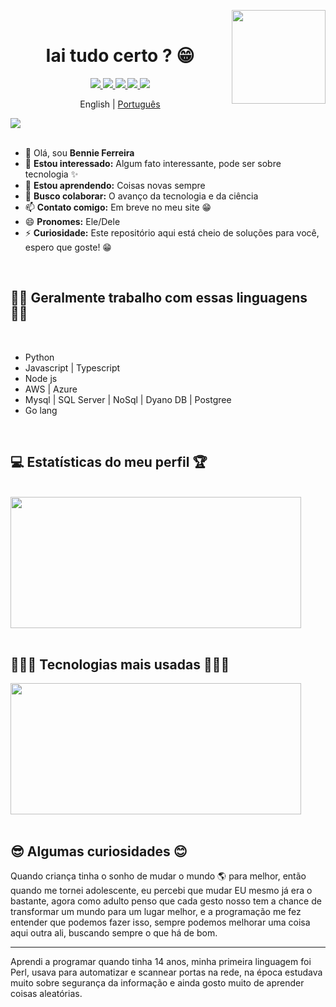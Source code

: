 <a href="https://github.com/antonkomarev/github-profile-views-counter"><img width="150px" align="right" src="https://komarev.com/ghpvc/?username=bennie-ferreira&color=brightgreen&style=flat"></a>
<br />
<h1 align="center"> Iai tudo certo ? 😁 </h1>
<div align="center">
    <a target="_blank" href="https://www.instagram.com/bennie.ferreira">
        <img src="https://img.shields.io/badge/Instagram-E4405F?style=for-the-badge&logo=instagram&logoColor=white">
    </a>
    <a target="_blank" href="https://medium.com/@bennieferreira">
        <img src="https://img.shields.io/badge/Medium-12100E?style=for-the-badge&logo=medium&logoColor=white">
    </a>
    <a target="_blank" href="https://www.linkedin.com/in/bennie-ferreira">
        <img src="https://img.shields.io/badge/LinkedIn-0077B5?style=for-the-badge&logo=linkedin&logoColor=white">
    </a>
    <a target="_blank" href="https://dev.to/bennieferreira">
        <img src="https://img.shields.io/badge/dev.to-0A0A0A?style=for-the-badge&logo=dev.to&logoColor=white">
    </a>
    <a target="_blank" href="#!">
        <img src="https://img.shields.io/badge/YouTube-FF0000?style=for-the-badge&logo=youtube&logoColor=white">
    </a>
</div>
<p align="center">
      English   |  <a href="https://github.com/bennie-ferreira/bennie-ferreira/blob/main/README.md">Português</a>
</p>


<img src="assets/9f998f129446243.616b24f773faf.gif">
<br></br>

- 👋 Olá, sou **Bennie Ferreira**
- 👀 **Estou interessado:** Algum fato interessante, pode ser sobre tecnologia ✨
- 🌱 **Estou aprendendo:** Coisas novas sempre
- 💞️ **Busco colaborar:** O avanço da tecnologia e da ciência
- 📫 **Contato comigo:** Em breve no meu site 😁
- 😄 **Pronomes:** Ele/Dele
- ⚡ **Curiosidade:** Este repositório aqui está cheio de soluções para você, espero que goste! 😁

<br />
<h2> 🧑‍🚀 Geralmente trabalho com essas linguagens 🧑‍🚀 </h2>
<br />

- Python
- Javascript | Typescript
- Node js
- AWS | Azure
- Mysql | SQL Server | NoSql | Dyano DB | Postgree
- Go lang

<br />
<h2>💻 Estatísticas do meu perfil 🏆 </h2>
<br />
<div>
    <img src="https://github-readme-stats.vercel.app/api?username=bennie-ferreira&show_icons=true&theme=dark&count_private=true" width="465p" height="210"/>
</div>

<br />
<h2>🧑🏻‍💻 Tecnologias mais usadas 🧑🏻‍💻</h2>
<div>
    <img src="https://github-readme-stats.vercel.app/api/top-langs/?username=bennie-ferreira&layout=donut-vertical&theme=dark" width="465p" height="210"/> 
</div>

<br />
<h2> 😎 Algumas curiosidades 😊 </h2>
<div>
Quando criança tinha o sonho de mudar o mundo 🌎 para melhor, então quando me tornei adolescente, eu percebi que mudar EU mesmo já era o bastante, agora como adulto penso que cada gesto nosso tem a chance de transformar um mundo para um lugar melhor, e a programação me fez entender que podemos fazer isso, sempre podemos melhorar uma coisa aqui outra ali, buscando sempre o que há de bom.

<hr/>

Aprendi a programar quando tinha 14 anos, minha primeira linguagem foi Perl, usava para automatizar e scannear portas na rede, na época estudava muito sobre segurança da informação e ainda gosto muito de aprender coisas aleatórias.


</div>
